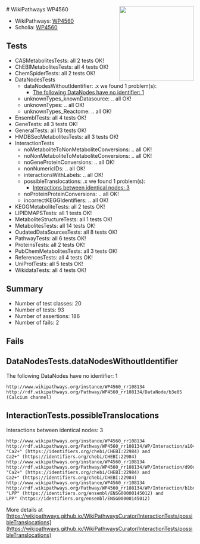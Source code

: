 <img style="float: right; width: 200px" src="https://upload.wikimedia.org/wikipedia/commons/thumb/8/83/Wplogo_with_text_500.png/640px-Wplogo_with_text_500.png" />
# WikiPathways WP4560

* WikiPathways: [WP4560](https://wikipathways.org/pathways/WP4560)
* Scholia: [WP4560](https://scholia.toolforge.org/wikipathways/WP4560)
## Tests
* CASMetabolitesTests: all 2 tests OK!
* ChEBIMetabolitesTests: all 4 tests OK!
* ChemSpiderTests: all 2 tests OK!
* DataNodesTests
    * dataNodesWithoutIdentifier: .x we found 1 problem(s):
        * [The following DataNodes have no identifier: 1](#d2d32fa0)
    * unknownTypes_knownDatasource: .. all OK!
    * unknownTypes: .. all OK!
    * unknownTypes_Reactome: .. all OK!
* EnsemblTests: all 4 tests OK!
* GeneTests: all 3 tests OK!
* GeneralTests: all 13 tests OK!
* HMDBSecMetabolitesTests: all 3 tests OK!
* InteractionTests
    * noMetaboliteToNonMetaboliteConversions: .. all OK!
    * noNonMetaboliteToMetaboliteConversions: .. all OK!
    * noGeneProteinConversions: .. all OK!
    * nonNumericIDs: .. all OK!
    * interactionsWithLabels: .. all OK!
    * possibleTranslocations: .x we found 1 problem(s):
        * [Interactions between identical nodes: 3](#1c118208)
    * noProteinProteinConversions: .. all OK!
    * incorrectKEGGIdentifiers: .. all OK!
* KEGGMetaboliteTests: all 2 tests OK!
* LIPIDMAPSTests: all 1 tests OK!
* MetaboliteStructureTests: all 1 tests OK!
* MetabolitesTests: all 14 tests OK!
* OudatedDataSourcesTests: all 8 tests OK!
* PathwayTests: all 6 tests OK!
* ProteinsTests: all 2 tests OK!
* PubChemMetabolitesTests: all 3 tests OK!
* ReferencesTests: all 4 tests OK!
* UniProtTests: all 5 tests OK!
* WikidataTests: all 4 tests OK!


## Summary

* Number of test classes: 20
* Number of tests: 93
* Number of assertions: 186
* Number of fails: 2

## Fails

<a name="d2d32fa0" />

## DataNodesTests.dataNodesWithoutIdentifier

The following DataNodes have no identifier: 1
```
http://www.wikipathways.org/instance/WP4560_rr108134 http://rdf.wikipathways.org/Pathway/WP4560_rr108134/DataNode/b3e85 (Calcium channel)
```

<a name="1c118208" />

## InteractionTests.possibleTranslocations

Interactions between identical nodes: 3
```
http://www.wikipathways.org/instance/WP4560_rr108134 http://rdf.wikipathways.org/Pathway/WP4560_rr108134/WP/Interaction/a104e "Ca2+" (https://identifiers.org/chebi/CHEBI:22984) and 
Ca2+" (https://identifiers.org/chebi/CHEBI:22984)
http://www.wikipathways.org/instance/WP4560_rr108134 http://rdf.wikipathways.org/Pathway/WP4560_rr108134/WP/Interaction/d90dc "Ca2+" (https://identifiers.org/chebi/CHEBI:22984) and 
Ca2+" (https://identifiers.org/chebi/CHEBI:22984)
http://www.wikipathways.org/instance/WP4560_rr108134 http://rdf.wikipathways.org/Pathway/WP4560_rr108134/WP/Interaction/b1bde "LPP" (https://identifiers.org/ensembl/ENSG00000145012) and 
LPP" (https://identifiers.org/ensembl/ENSG00000145012)
```

More details at [https://wikipathways.github.io/WikiPathwaysCurator/InteractionTests/possibleTranslocations](https://wikipathways.github.io/WikiPathwaysCurator/InteractionTests/possibleTranslocations)

